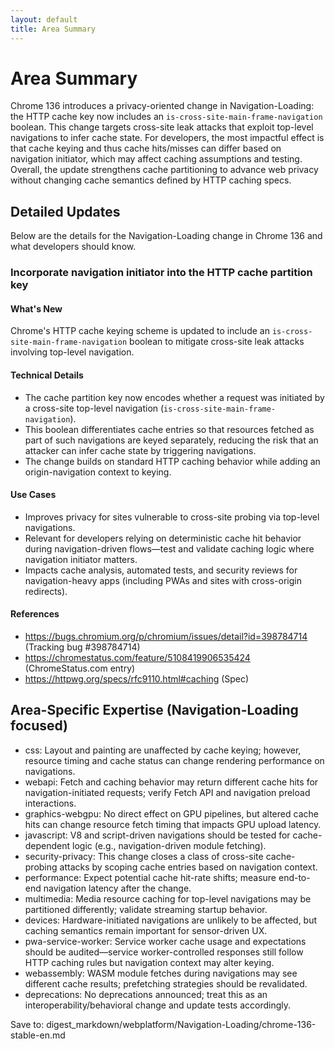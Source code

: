 ```yaml
---
layout: default
title: Area Summary
---
```


# Area Summary

Chrome 136 introduces a privacy-oriented change in Navigation-Loading: the HTTP cache key now includes an `is-cross-site-main-frame-navigation` boolean. This change targets cross-site leak attacks that exploit top-level navigations to infer cache state. For developers, the most impactful effect is that cache keying and thus cache hits/misses can differ based on navigation initiator, which may affect caching assumptions and testing. Overall, the update strengthens cache partitioning to advance web privacy without changing cache semantics defined by HTTP caching specs.

## Detailed Updates

Below are the details for the Navigation-Loading change in Chrome 136 and what developers should know.

### Incorporate navigation initiator into the HTTP cache partition key

#### What's New
Chrome's HTTP cache keying scheme is updated to include an `is-cross-site-main-frame-navigation` boolean to mitigate cross-site leak attacks involving top-level navigation.

#### Technical Details
- The cache partition key now encodes whether a request was initiated by a cross-site top-level navigation (`is-cross-site-main-frame-navigation`).
- This boolean differentiates cache entries so that resources fetched as part of such navigations are keyed separately, reducing the risk that an attacker can infer cache state by triggering navigations.
- The change builds on standard HTTP caching behavior while adding an origin-navigation context to keying.

#### Use Cases
- Improves privacy for sites vulnerable to cross-site probing via top-level navigations.
- Relevant for developers relying on deterministic cache hit behavior during navigation-driven flows—test and validate caching logic where navigation initiator matters.
- Impacts cache analysis, automated tests, and security reviews for navigation-heavy apps (including PWAs and sites with cross-origin redirects).

#### References
- https://bugs.chromium.org/p/chromium/issues/detail?id=398784714 (Tracking bug #398784714)
- https://chromestatus.com/feature/5108419906535424 (ChromeStatus.com entry)
- https://httpwg.org/specs/rfc9110.html#caching (Spec)

## Area-Specific Expertise (Navigation-Loading focused)

- css: Layout and painting are unaffected by cache keying; however, resource timing and cache status can change rendering performance on navigations.
- webapi: Fetch and caching behavior may return different cache hits for navigation-initiated requests; verify Fetch API and navigation preload interactions.
- graphics-webgpu: No direct effect on GPU pipelines, but altered cache hits can change resource fetch timing that impacts GPU upload latency.
- javascript: V8 and script-driven navigations should be tested for cache-dependent logic (e.g., navigation-driven module fetching).
- security-privacy: This change closes a class of cross-site cache-probing attacks by scoping cache entries based on navigation context.
- performance: Expect potential cache hit-rate shifts; measure end-to-end navigation latency after the change.
- multimedia: Media resource caching for top-level navigations may be partitioned differently; validate streaming startup behavior.
- devices: Hardware-initiated navigations are unlikely to be affected, but caching semantics remain important for sensor-driven UX.
- pwa-service-worker: Service worker cache usage and expectations should be audited—service worker-controlled responses still follow HTTP caching rules but navigation context may alter keying.
- webassembly: WASM module fetches during navigations may see different cache results; prefetching strategies should be revalidated.
- deprecations: No deprecations announced; treat this as an interoperability/behavioral change and update tests accordingly.

Save to: digest_markdown/webplatform/Navigation-Loading/chrome-136-stable-en.md
